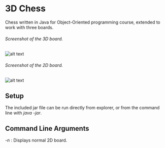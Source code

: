# 3D Chess
Chess written in Java for Object-Oriented programming course, extended to work with three boards. 

###### Screenshot of the 3D board.
![alt text](https://i.imgur.com/urX622t.png)
###### Screenshot of the 2D board.
![alt text](https://i.imgur.com/urX622t.png)

## Setup
The included jar file can be run directly from explorer, or from the command line with *java -jar*. 

## Command Line Arguments

*-n* : Displays normal 2D board.
